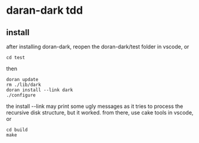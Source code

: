 # daran-dark tdd

## install

after installing doran-dark, reopen the doran-dark/test folder in vscode, or 

    cd test

then

    doran update
    rm ./lib/dark
    doran install --link dark
    ./configure

the install --link may print some ugly messages as it tries to process the recursive disk structure, but it worked.
from there, use cake tools in vscode, or 

    cd build
    make



